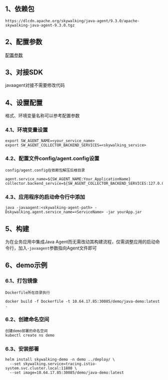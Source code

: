 ## 1、依赖包

```
https://dlcdn.apache.org/skywalking/java-agent/9.3.0/apache-skywalking-java-agent-9.3.0.tgz
```

## 2、配置参数

[配置参数](https://github.com/apache/skywalking-java/blob/main/docs/en/setup/service-agent/java-agent/configurations.md)

## 3、对接SDK

javaagent对接不需要修改代码

## 4、设置配置

格式、环境变量名称可以参考配置参数
### 4.1、环境变量设置
```shell
export SW_AGENT_NAME=<your_service_name>
export SW_AGENT_COLLECTOR_BACKEND_SERVICES=<skywalking_service>
```

### 4.2、配置文件config/agent.config设置
```config
config/agent.config在依赖包解压后根目录

agent.service_name=${SW_AGENT_NAME:Your_ApplicationName}
collector.backend_service=${SW_AGENT_COLLECTOR_BACKEND_SERVICES:127.0.0.1:11800}
```

### 4.3、应用程序的启动命令行中添加
```shell
java -javaagent:<skywalking-agent-path> -Dskywalking.agent.service_name=<ServiceName> -jar yourApp.jar
```
## 5、构建

为在业务应用中集成Java Agent而无需改动其构建流程，仅需调整应用的启动命令行，加入`-javaagent`参数指向Agent文件即可
## 6、demo示例

### 6.1、打包镜像
```
Dockerfile所在目录执行

docker build -f Dockerfile -t 10.64.17.85:30085/demo/java-demo:latest .
```
### 6.2、创建命名空间
```
创建demo部署的命名空间
kubectl create ns demo
```
### 6.3、安装部署
```
helm install skywalking-demo -n demo ../deploy/ \
  --set skywalking.service=tracing.istio-system.svc.cluster.local:11800 \
  --set image=10.64.17.85:30085/demo/java-demo:latest
```
